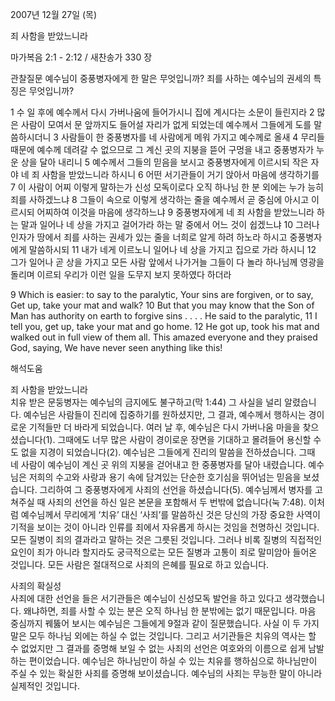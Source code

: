 2007년 12월 27일 (목)

죄 사함을 받았느니라



마가복음 2:1 - 2:12 / 새찬송가 330 장


관찰질문
예수님이 중풍병자에게 한 말은 무엇입니까?
죄를 사하는 예수님의 권세의 특징은 무엇입니까?

1 수 일 후에 예수께서 다시 가버나움에 들어가시니 집에 계시다는 소문이 들린지라 2 많은 사람이 모여서 문 앞까지도 들어설 자리가 없게 되었는데 예수께서 그들에게 도를 말씀하시더니 3 사람들이 한 중풍병자를 네 사람에게 메워 가지고 예수께로 올새 4 무리들 때문에 예수께 데려갈 수 없으므로 그 계신 곳의 지붕을 뜯어 구멍을 내고 중풍병자가 누운 상을 달아 내리니 5 예수께서 그들의 믿음을 보시고 중풍병자에게 이르시되 작은 자야 네 죄 사함을 받았느니라 하시니 6 어떤 서기관들이 거기 앉아서 마음에 생각하기를 7 이 사람이 어찌 이렇게 말하는가 신성 모독이로다 오직 하나님 한 분 외에는 누가 능히 죄를 사하겠느냐 8 그들이 속으로 이렇게 생각하는 줄을 예수께서 곧 중심에 아시고 이르시되 어찌하여 이것을 마음에 생각하느냐 9 중풍병자에게 네 죄 사함을 받았느니라 하는 말과 일어나 네 상을 가지고 걸어가라 하는 말 중에서 어느 것이 쉽겠느냐 10 그러나 인자가 땅에서 죄를 사하는 권세가 있는 줄을 너희로 알게 하려 하노라 하시고 중풍병자에게 말씀하시되 11 내가 네게 이르노니 일어나 네 상을 가지고 집으로 가라 하시니 12 그가 일어나 곧 상을 가지고 모든 사람 앞에서 나가거늘 그들이 다 놀라 하나님께 영광을 돌리며 이르되 우리가 이런 일을 도무지 보지 못하였다 하더라 

9 Which is easier: to say to the paralytic, Your sins are forgiven, or to say, Get up, take your mat and walk? 10 But that you may know that the Son of Man has authority on earth to forgive sins . . . . He said to the paralytic, 11 I tell you, get up, take your mat and go home. 12 He got up, took his mat and walked out in full view of them all. This amazed everyone and they praised God, saying, We have never seen anything like this!

해석도움





죄 사함을 받았느니라  
치유 받은 문둥병자는 예수님의 금지에도 불구하고(막 1:44) 그 사실을 널리 알렸습니다. 예수님은 사람들이 진리에 집중하기를 원하셨지만, 그 결과, 예수께서 행하시는 경이로운 기적들만 더 바라게 되었습니다. 여러 날 후, 예수님은 다시 가버나움 마을을 찾으셨습니다(1). 그때에도 너무 많은 사람이 경이로운 장면을 기대하고 몰려들어 용신할 수도 없을 지경이 되었습니다(2). 예수님은 그들에게 진리의 말씀을 전하셨습니다. 그때 네 사람이 예수님이 계신 곳 위의 지붕을 걷어내고 한 중풍병자를 달아 내렸습니다. 예수님은 저희의 수고와 사랑과 용기 속에 담겨있는 단순한 호기심을 뛰어넘는 믿음을 보셨습니다. 그리하여 그 중풍병자에게 사죄의 선언을 하셨습니다(5). 예수님께서 병자를 고쳐주실 때 사죄의 선언을 하신 일은 본문을 포함해서 두 번밖에 없습니다(눅 7:48). 이처럼 예수님께서 무리에게 ‘치유’ 대신 ‘사죄’를 말씀하신 것은 당신의 가장 중요한 사역이 기적을 보이는 것이 아니라 인류를 죄에서 자유롭게 하시는 것임을 천명하신 것입니다. 모든 질병이 죄의 결과라고 말하는 것은 그릇된 것입니다. 그러나 비록 질병의 직접적인 요인이 죄가 아니라 할지라도 궁극적으로는 모든 질병과 고통이 죄로 말미암아 들어온 것입니다. 모든 사람은 절대적으로 사죄의 은혜를 필요로 하고 있습니다.   

사죄의 확실성  
사죄에 대한 선언을 들은 서기관들은 예수님이 신성모독 발언을 하고 있다고 생각했습니다. 왜냐하면, 죄를 사할 수 있는 분은 오직 하나님 한 분밖에는 없기 때문입니다. 마음 중심까지 꿰뚫어 보시는 예수님은 그들에게 9절과 같이 질문했습니다. 사실 이 두 가지 말은 모두 하나님 외에는 하실 수 없는 것입니다. 그리고 서기관들은 치유의 역사는 할 수 없었지만 그 결과를 증명해 보일 수 없는 사죄의 선언은 여호와의 이름으로 쉽게 남발하는 편이었습니다. 예수님은 하나님만이 하실 수 있는 치유를 행하심으로 하나님만이 주실 수 있는 확실한 사죄를 증명해 보이셨습니다. 예수님의 사죄는 무능한 말이 아니라 실제적인 것입니다.